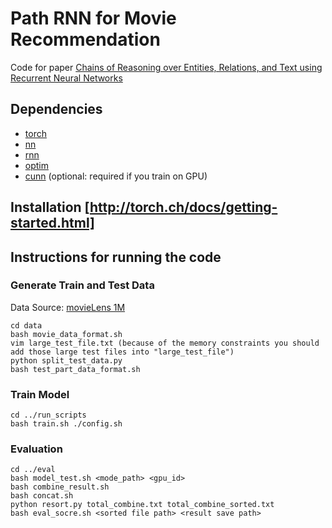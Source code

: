 # Path RNN for Movie Recommendation

Code for paper [Chains of Reasoning over Entities, Relations, and Text using
Recurrent Neural Networks](https://arxiv.org/abs/1607.01426)

## Dependencies
- [torch](https://github.com/torch/torch7)
- [nn](https://github.com/torch/nn)
- [rnn](https://github.com/Element-Research/rnn)
- [optim](https://github.com/torch/optim)
- [cunn](https://github.com/torch/cunn) (optional: required if you train on GPU)

## Installation [http://torch.ch/docs/getting-started.html]

## Instructions for running the code

### Generate Train and Test Data
Data Source: [movieLens 1M](https://grouplens.org/datasets/movielens/1m/)

```shell
cd data
bash movie_data_format.sh
vim large_test_file.txt (because of the memory constraints you should add those large test files into "large_test_file")
python split_test_data.py
bash test_part_data_format.sh
```

### Train Model
```shell
cd ../run_scripts
bash train.sh ./config.sh
```

### Evaluation
```shell
cd ../eval
bash model_test.sh <mode_path> <gpu_id>
bash combine_result.sh
bash concat.sh
python resort.py total_combine.txt total_combine_sorted.txt
bash eval_socre.sh <sorted file path> <result save path>
```

